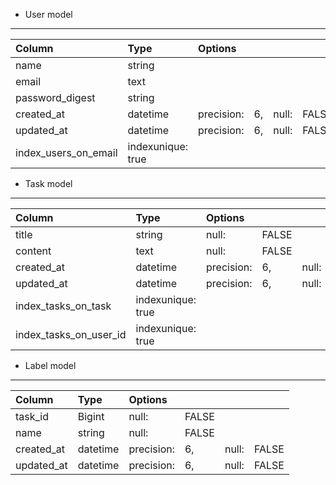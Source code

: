 * User model
-------------------------------------------------

|Column              |Type     |Options| | | |
|:----|:----|:----|:----|:----|:----|
|name                 | string | | | | |
|email                | text | | | | |
|password_digest      | string| | | | |
|created_at           | datetime |precision: |6, |null: |FALSE|
|updated_at           | datetime |precision: |6, |null: |FALSE|
|index_users_on_email | indexunique: true| | | |


* Task  model
-------------------------------------------------

|Column              |Type     |Options| | | | |
|:----|:----|:----|:----|:----|:----|:----|
| title                |   string    |null: |FALSE| | | |
| content              |   text      |null: |FALSE| | | |
| created_at           |   datetime  |precision: |6, |null: |FALSE|
| updated_at           |   datetime  |precision: |6, |null: |FALSE|
| index_tasks_on_task  |indexunique: true| | | |
| index_tasks_on_user_id  |indexunique: true| | | |

* Label model
-------------------------------------------------

|Column              |Type     |Options| | | |
|:----|:----|:----|:----|:----|:----|
|task_id|Bigint|null: |FALSE| | |
|name|string|null: |FALSE| | |
|created_at           | datetime |precision: |6, |null: |FALSE|
|updated_at           | datetime |precision: |6, |null: |FALSE|